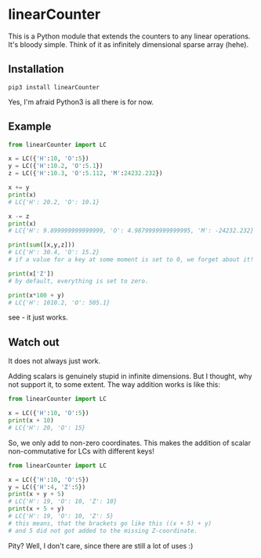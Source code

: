# linearCounter

This is a Python module that extends the counters to any linear operations.
It's bloody simple.
Think of it as infinitely dimensional sparse array (hehe).

Installation
------------
```batch
pip3 install linearCounter
```
Yes, I'm afraid Python3 is all there is for now.

Example
-------

```Python
from linearCounter import LC

x = LC({'H':10, 'O':5})
y = LC({'H':10.2, 'O':5.1})
z = LC({'H':10.3, 'O':5.112, 'M':24232.232})

x += y
print(x)
# LC{'H': 20.2, 'O': 10.1}

x -= z
print(x)
# LC{'H': 9.899999999999999, 'O': 4.9879999999999995, 'M': -24232.232}

print(sum([x,y,z]))
# LC{'H': 30.4, 'O': 15.2}
# if a value for a key at some moment is set to 0, we forget about it!

print(x['Z'])
# by default, everything is set to zero.

print(x*100 + y)
# LC{'H': 1010.2, 'O': 505.1}
```
see - it just works.

Watch out
---------
It does not always just work.

Adding scalars is genuinely stupid in infinite dimensions.
But I thought, why not support it, to some extent.
The way addition works is like this:

```Python
from linearCounter import LC

x = LC({'H':10, 'O':5})
print(x + 10)
# LC{'H': 20, 'O': 15}
```
So, we only add to non-zero coordinates.
This makes the addition of scalar non-commutative for LCs with different keys!

```Python
from linearCounter import LC

x = LC({'H':10, 'O':5})
y = LC({'H':4, 'Z':5})
print(x + y + 5)
# LC{'H': 19, 'O': 10, 'Z': 10}
print(x + 5 + y)
# LC{'H': 19, 'O': 10, 'Z': 5}
# this means, that the brackets go like this ((x + 5) + y)
# and 5 did not got added to the missing Z-coordinate.
```
Pity? Well, I don't care, since there are still a lot of uses :)
